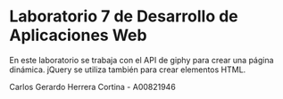 # Laboratorio 7 de Desarrollo de Aplicaciones Web

En este laboratorio se trabaja con el API de giphy para crear una página dinámica. jQuery se utiliza también para crear elementos HTML.

Carlos Gerardo Herrera Cortina - A00821946
